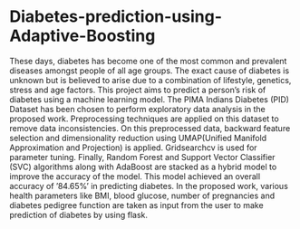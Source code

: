 # Diabetes-prediction-using-Adaptive-Boosting

These days, diabetes has become one of the most common and prevalent diseases amongst people of all age groups. The exact cause of diabetes is unknown but is believed to arise due to a combination of lifestyle, genetics, stress and age factors. 
This project aims to predict a person’s risk of diabetes using a machine learning model. 
The PIMA Indians Diabetes (PID) Dataset has been chosen to perform exploratory data analysis in the proposed work.
Preprocessing techniques are applied on this dataset to remove data inconsistencies. 
On this preprocessed data, backward feature selection and dimensionality reduction using UMAP(Unified Manifold Approximation and Projection) is applied. 
Gridsearchcv is used for parameter tuning.
Finally, Random Forest and Support Vector Classifier (SVC) algorithms along with AdaBoost are stacked as a hybrid model to improve the accuracy of the model.
This model achieved an overall accuracy of ’84.65%’ in predicting diabetes.
In the proposed work, various health parameters like BMI, blood glucose, number of pregnancies and diabetes pedigree function are taken as input from the user to make prediction of diabetes by using flask.

